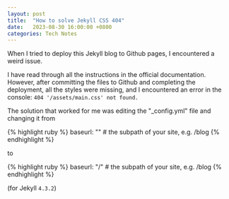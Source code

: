 ```yaml
---
layout: post
title:  "How to solve Jekyll CSS 404"
date:   2023-08-30 16:00:00 +0800
categories: Tech Notes
---
```

When I tried to deploy this Jekyll blog to Github pages, I encountered a weird issue.

I have read through all the instructions in the official documentation. However, after committing the files to Github and completing the deployment, all the styles were missing, and I encountered an error in the console: `404 '/assets/main.css' not found.`

The solution that worked for me was editing the "_config.yml" file and changing it from

{% highlight ruby %}
baseurl: "" # the subpath of your site, e.g. /blog
{% endhighlight %}

to

{% highlight ruby %}
baseurl: "/" # the subpath of your site, e.g. /blog
{% endhighlight %}
 
(for Jekyll `4.3.2`)